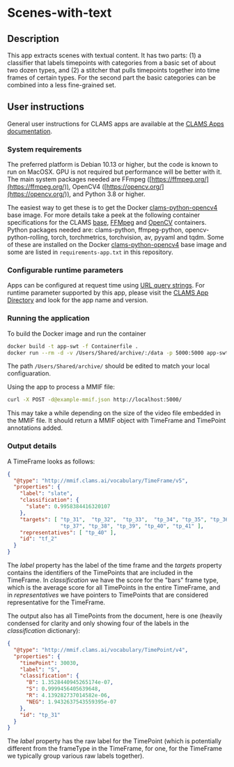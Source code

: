 # Scenes-with-text 


## Description

This app extracts scenes with textual content. It has two parts: (1) a classifier that labels timepoints with categories from a basic set of about two dozen types, and (2) a stitcher that pulls timepoints together into time frames of certain types. For the second part the basic categories can be combined into a less fine-grained set.


## User instructions

General user instructions for CLAMS apps are available at the [CLAMS Apps documentation](https://apps.clams.ai/clamsapp).


### System requirements

The preferred platform is Debian 10.13 or higher, but the code is known to run on MacOSX. GPU is not required but performance will be better with it. The main system packages needed are FFmpeg ([https://ffmpeg.org/](https://ffmpeg.org/)), OpenCV4 ([https://opencv.org/](https://opencv.org/)), and Python 3.8 or higher. 

The easiest way to get these is to get the Docker [clams-python-opencv4](https://github.com/clamsproject/clams-python/pkgs/container/clams-python-opencv4) base image. For more details take a peek at the following container specifications for the CLAMS [base]((https://github.com/clamsproject/clams-python/blob/main/container/Containerfile)),  [FFMpeg](https://github.com/clamsproject/clams-python/blob/main/container/ffmpeg.containerfile) and [OpenCV](https://github.com/clamsproject/clams-python/blob/main/container/ffmpeg.containerfile) containers. Python packages needed are: clams-python, ffmpeg-python, opencv-python-rolling, torch, torchmetrics, torchvision, av, pyyaml and tqdm. Some of these are installed on the Docker [clams-python-opencv4](https://github.com/clamsproject/clams-python/pkgs/container/clams-python-opencv4) base image and some are listed in `requirements-app.txt` in this repository.


### Configurable runtime parameters

Apps can be configured at request time using [URL query strings](https://en.wikipedia.org/wiki/Query_string). For runtime parameter supported by this app, please visit the [CLAMS App Directory](https://apps.clams.ai) and look for the app name and version. 


### Running the application

To build the Docker image and run the container

```bash
docker build -t app-swt -f Containerfile .
docker run --rm -d -v /Users/Shared/archive/:/data -p 5000:5000 app-swt
```

The path `/Users/Shared/archive/` should be edited to match your local configuaration.

Using the app to process a MMIF file:

```bash
curl -X POST -d@example-mmif.json http://localhost:5000/
```

This may take a while depending on the size of the video file embedded in the MMIF file. It should return a MMIF object with TimeFrame and TimePoint annotations added.


### Output details

A TimeFrame looks as follows:

```json
{
  "@type": "http://mmif.clams.ai/vocabulary/TimeFrame/v5",
  "properties": {
    "label": "slate",
    "classification": {
      "slate": 0.9958384416320107
    },
    "targets": [ "tp_31",  "tp_32",  "tp_33",  "tp_34", "tp_35", "tp_36",
                 "tp_37", "tp_38", "tp_39", "tp_40", "tp_41" ],
    "representatives": [ "tp_40" ],
    "id": "tf_2"
  }
}
```

The *label* property has the label of the time frame and the *targets* property contains the identifiers of the TimePoints that are included in the TimeFrame. In *classification* we have the score for the "bars" frame type, which is the average score for all TimePoints in the entire TimeFrame, and in *representatives* we have pointers to TimePoints that are considered representative for the TimeFrame.

The output also has all TimePoints from the document, here is one (heavily condensed for clarity and only showing four of the labels in the *classificatio*n dictionary):

```json
{
  "@type": "http://mmif.clams.ai/vocabulary/TimePoint/v4",
  "properties": {
    "timePoint": 30030,
    "label": "S",
    "classification": {
      "B": 1.3528440945265174e-07,
      "S": 0.9999456405639648,
      "R": 4.139282737014582e-06,
      "NEG": 1.9432637543559395e-07
    },
    "id": "tp_31"
  }
}
```

The *label* property has the raw label for the TimePoint (which is potentially different from the frameType in the TimeFrame, for one, for the TimeFrame we typically group various raw labels together).
